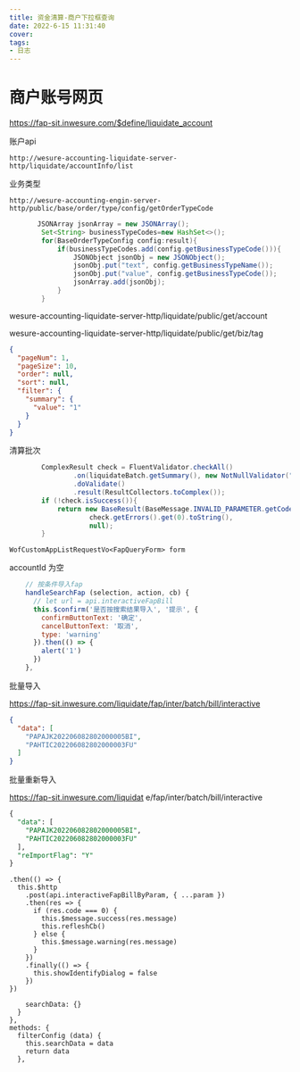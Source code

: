 ```yaml
---
title: 资金清算-商户下拉框查询
date: 2022-6-15 11:31:40
cover: 
tags:
- 日志
---
```

# 商户账号网页
https://fap-sit.inwesure.com/$define/liquidate_account

账户api

```
http://wesure-accounting-liquidate-server-http/liquidate/accountInfo/list
```

业务类型

```
http://wesure-accounting-engin-server-http/public/base/order/type/config/getOrderTypeCode
```

```java
       JSONArray jsonArray = new JSONArray();
        Set<String> businessTypeCodes=new HashSet<>();
        for(BaseOrderTypeConfig config:result){
            if(businessTypeCodes.add(config.getBusinessTypeCode())){
                JSONObject jsonObj = new JSONObject();
                jsonObj.put("text", config.getBusinessTypeName());
                jsonObj.put("value", config.getBusinessTypeCode());
                jsonArray.add(jsonObj);
            }
        }
```



wesure-accounting-liquidate-server-http/liquidate/public/get/account

wesure-accounting-liquidate-server-http/liquidate/public/get/biz/tag

```json
{
  "pageNum": 1,
  "pageSize": 10,
  "order": null,
  "sort": null,
  "filter": {
    "summary": {
      "value": "1"
    }
  }
}
```

清算批次

```java
        ComplexResult check = FluentValidator.checkAll()
                .on(liquidateBatch.getSummary(), new NotNullValidator("摘要"))
                .doValidate()
                .result(ResultCollectors.toComplex());
        if (!check.isSuccess()){
            return new BaseResult(BaseMessage.INVALID_PARAMETER.getCode(),
                    check.getErrors().get(0).toString(),
                    null);
        }
```



```
WofCustomAppListRequestVo<FapQueryForm> form
```

accountId 为空

```js
    // 按条件导入fap
    handleSearchFap (selection, action, cb) {
      // let url = api.interactiveFapBill
      this.$confirm('是否按搜索结果导入', '提示', {
        confirmButtonText: '确定',
        cancelButtonText: '取消',
        type: 'warning'
      }).then(() => {
        alert('1')
      })
    },
```

批量导入

https://fap-sit.inwesure.com/liquidate/fap/inter/batch/bill/interactive

```json
{
  "data": [
    "PAPAJK202206082802000005BI",
    "PAHTIC202206082802000003FU"
  ]
}
```

批量重新导入

https://fap-sit.inwesure.com/liquidat e/fap/inter/batch/bill/interactive

```sql
{
  "data": [
    "PAPAJK202206082802000005BI",
    "PAHTIC202206082802000003FU"
  ],
  "reImportFlag": "Y"
}
```

```
.then(() => {
  this.$http
    .post(api.interactiveFapBillByParam, { ...param })
    .then(res => {
      if (res.code === 0) {
        this.$message.success(res.message)
        this.refleshCb()
      } else {
        this.$message.warning(res.message)
      }
    })
    .finally(() => {
      this.showIdentifyDialog = false
    })
})
```

```
    searchData: {}
  }
},
methods: {
  filterConfig (data) {
    this.searchData = data
    return data
  },
```
